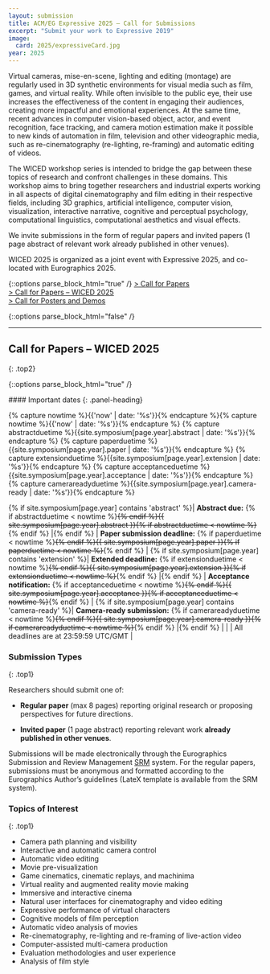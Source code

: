 ```yaml
---
layout: submission
title: ACM/EG Expressive 2025 — Call for Submissions
excerpt: "Submit your work to Expressive 2019"
image:
  card: 2025/expressiveCard.jpg
year: 2025
---
```


Virtual cameras, mise-en-scene, lighting and editing (montage) are regularly used in 3D synthetic environments for visual media such as film, games, and virtual reality. While often invisible to the public eye, their use increases the effectiveness of the content in engaging their audiences, creating more impactful and emotional experiences. At the same time, recent advances in computer vision-based object, actor, and event recognition, face tracking, and camera motion estimation make it possible to new kinds of automation in film, television and other videographic media, such as re-cinematography (re-lighting, re-framing) and automatic editing of videos. 

The WICED workshop series is intended to bridge the gap between these topics of research and confront challenges in these domains. This workshop aims to bring together researchers and industrial experts working in all aspects of digital cinematography and film editing in their respective fields, including 3D graphics, artificial intelligence, computer vision, visualization, interactive narrative, cognitive and perceptual psychology, computational linguistics, computational aesthetics and visual effects.

We invite submissions in the form of regular papers and invited papers (1 page abstract of relevant work already published in other venues).

WICED 2025 is organized as a joint event with Expressive 2025, and co-located with Eurographics 2025.

{::options parse_block_html="true" /}
<a href="#call-for-papers" class="bold"> > Call for Papers</a><br>
<a href="#call-for-papers--wiced-2025" class="bold"> > Call for Papers – WICED 2025</a><br>
<a href="#call-for-posters-and-demos" class="bold"> > Call for Posters and Demos</a><br>
<!-- <a href="#call-for-artworks--generative-chronicles" class="bold"> > Call for Artworks</a><br> -->
<!-- <a href="#call-for-journal-presentations" class="bold"> > Call for Journal Presentations</a> -->
{::options parse_block_html="false" /}

---

## Call for Papers – WICED 2025
{: .top2}

{::options parse_block_html="true" /}

<div class="panel panel-warning">
#### Important dates
{: .panel-heading}
<div class="panel-body">

{% capture nowtime %}{{'now' | date: '%s'}}{% endcapture %}{% capture nowtime %}{{'now' | date: '%s'}}{% endcapture %}
{% capture abstractduetime %}{{site.symposium[page.year].abstract | date: '%s'}}{% endcapture %}
{% capture paperduetime %}{{site.symposium[page.year].paper | date: '%s'}}{% endcapture %}
{% capture extensionduetime %}{{site.symposium[page.year].extension | date: '%s'}}{% endcapture %}
{% capture acceptanceduetime %}{{site.symposium[page.year].acceptance | date: '%s'}}{% endcapture %}
{% capture camerareadyduetime %}{{site.symposium[page.year].camera-ready | date: '%s'}}{% endcapture %}

{% if site.symposium[page.year] contains 'abstract' %}| __Abstract due:__ {% if abstractduetime < nowtime %}~~{% endif %}{{ site.symposium[page.year].abstract }}{% if abstractduetime < nowtime %}~~{% endif %} |{% endif %}
| __Paper submission deadline:__ {% if paperduetime < nowtime %}~~{% endif %}{{ site.symposium[page.year].paper }}{% if paperduetime < nowtime %}~~{% endif %} |
{% if site.symposium[page.year] contains 'extension' %}| __Extended deadline:__ {% if extensionduetime < nowtime %}~~{% endif %}{{ site.symposium[page.year].extension }}{% if extensionduetime < nowtime %}~~{% endif %} |{% endif %}
| __Acceptance notification:__ {% if acceptanceduetime < nowtime %}~~{% endif %}{{ site.symposium[page.year].acceptance }}{% if acceptanceduetime < nowtime %}~~{% endif %} |
{% if site.symposium[page.year] contains 'camera-ready' %}| __Camera-ready submission:__ {% if camerareadyduetime < nowtime %}~~{% endif %}{{ site.symposium[page.year].camera-ready }}{% if camerareadyduetime < nowtime %}~~{% endif %} |{% endif %}
| |
| All deadlines are at 23:59:59 UTC/GMT |

</div>
</div>

### Submission Types
{: .top1}

Researchers should submit one of:

* __Regular paper__ (max 8 pages) reporting original research or proposing perspectives for future directions.

* __Invited paper__ (1 page abstract) reporting relevant work __already published in other venues__.

Submissions will be made electronically through the Eurographics Submission and Review Management [SRM]({{site.symposium[2025].submission}}) system. For the regular papers, submissions must be anonymous and formatted according to the Eurographics Author’s guidelines (LateX template is available from the SRM system).


### Topics of Interest

{: .top1}

* Camera path planning and visibility
* Interactive and automatic camera control
* Automatic video editing
* Movie pre-visualization
* Game cinematics, cinematic replays, and machinima
* Virtual reality and augmented reality movie making
* Immersive and interactive cinema
* Natural user interfaces for cinematography and video editing
* Expressive performance of virtual characters
* Cognitive models of film perception
* Automatic video analysis of movies
* Re-cinematography, re-lighting and re-framing of live-action video
* Computer-assisted multi-camera production
* Evaluation methodologies and user experience
* Analysis of film style


